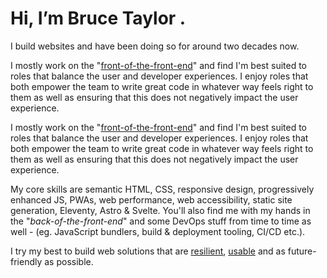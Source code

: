 # Hi, I’m Bruce Taylor  .

I build websites and have been doing so for around two decades now.

I mostly work on the "[front-of-the-front-end](https://bradfrost.com/blog/post/front-of-the-front-end-and-back-of-the-front-end-web-development/)" and find I'm best suited to roles that balance the user and developer experiences. I enjoy roles that both empower the team to write great code in whatever way feels right to them as well as ensuring that this does not negatively impact the user experience.

I mostly work on the "[front-of-the-front-end](https://bradfrost.com/blog/post/front-of-the-front-end-and-back-of-the-front-end-web-development/)" and find I'm best suited to roles that balance the user and developer experiences. I enjoy roles that both empower the team to write great code in whatever way feels right to them as well as ensuring that this does not negatively impact the user experience.

My core skills are semantic HTML, CSS, responsive design, progressively enhanced JS, PWAs, web performance, web accessibility, static site generation, Eleventy, Astro & Svelte. You'll also find me with my hands in the "*back-of-the-front-end*" and some DevOps stuff from time to time as well - (eg. JavaScript bundlers, build & deployment tooling, CI/CD etc.).

I try my best to build web solutions that are [resilient](https://resilientwebdesign.com/), [usable](https://trentwalton.com/2014/03/10/device-agnostic/) and as future-friendly as possible.
